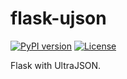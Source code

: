 # flask-ujson

[![PyPI version](https://badge.fury.io/py/flask-ujson.svg)](https://badge.fury.io/py/flask-ujson)
[![License](https://img.shields.io/badge/license-LGPL_v2-red.svg)](https://raw.githubusercontent.com/CheeseCake87/flask-ujson/master/LICENSE)

Flask with UltraJSON.
